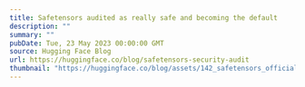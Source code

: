 ```yaml
---
title: Safetensors audited as really safe and becoming the default
description: ""
summary: ""
pubDate: Tue, 23 May 2023 00:00:00 GMT
source: Hugging Face Blog
url: https://huggingface.co/blog/safetensors-security-audit
thumbnail: "https://huggingface.co/blog/assets/142_safetensors_official/thumbnail.png"
---
```


